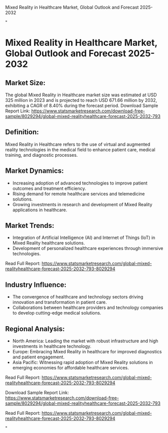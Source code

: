 Mixed Reality in Healthcare Market, Global Outlook and Forecast 2025-2032

"<!DOCTYPE html>
<html>
<head>
<title>Mixed Reality in Healthcare Market, Global Outlook and Forecast 2025-2032</title>
</head>
<body>

<h1>Mixed Reality in Healthcare Market, Global Outlook and Forecast 2025-2032</h1>

<h2>Market Size:</h2>
<p>The global Mixed Reality in Healthcare market size was estimated at USD 325 million in 2023 and is projected to reach USD 671.66 million by 2032, exhibiting a CAGR of 8.40% during the forecast period.
Download Sample Report Link: <a href='https://www.statsmarketresearch.com/download-free-sample/8029294/global-mixed-realityhealthcare-forecast-2025-2032-793'>https://www.statsmarketresearch.com/download-free-sample/8029294/global-mixed-realityhealthcare-forecast-2025-2032-793</a></p>

<h2>Definition:</h2>
<p>Mixed Reality in Healthcare refers to the use of virtual and augmented reality technologies in the medical field to enhance patient care, medical training, and diagnostic processes.</p>

<h2>Market Dynamics:</h2>
<ul>
<li>Increasing adoption of advanced technologies to improve patient outcomes and treatment efficiency.</li>
<li>Rising demand for remote healthcare services and telemedicine solutions.</li>
<li>Growing investments in research and development of Mixed Reality applications in healthcare.</li>
</ul>

<h2>Market Trends:</h2>
<ul>
<li>Integration of Artificial Intelligence (AI) and Internet of Things (IoT) in Mixed Reality healthcare solutions.</li>
<li>Development of personalized healthcare experiences through immersive technologies.</li>
</ul>
<p>Read Full Report: <a href='https://www.statsmarketresearch.com/global-mixed-realityhealthcare-forecast-2025-2032-793-8029294'>https://www.statsmarketresearch.com/global-mixed-realityhealthcare-forecast-2025-2032-793-8029294</a></p>

<h2>Industry Influence:</h2>
<ul>
<li>The convergence of healthcare and technology sectors driving innovation and transformation in patient care.</li>
<li>Collaborations between healthcare providers and technology companies to develop cutting-edge medical solutions.</li>
</ul>

<h2>Regional Analysis:</h2>
<ul>
<li>North America: Leading the market with robust infrastructure and high investments in healthcare technology.</li>
<li>Europe: Embracing Mixed Reality in healthcare for improved diagnostics and patient engagement.</li>
<li>Asia Pacific: Witnessing rapid adoption of Mixed Reality solutions in emerging economies for affordable healthcare services.</li>
</ul>
<p>Read Full Report: <a href='https://www.statsmarketresearch.com/global-mixed-realityhealthcare-forecast-2025-2032-793-8029294'>https://www.statsmarketresearch.com/global-mixed-realityhealthcare-forecast-2025-2032-793-8029294</a></p>

<p>Download Sample Report Link: <a href='https://www.statsmarketresearch.com/download-free-sample/8029294/global-mixed-realityhealthcare-forecast-2025-2032-793'>https://www.statsmarketresearch.com/download-free-sample/8029294/global-mixed-realityhealthcare-forecast-2025-2032-793</a></p>

<p>Read Full Report: <a href='https://www.statsmarketresearch.com/global-mixed-realityhealthcare-forecast-2025-2032-793-8029294'>https://www.statsmarketresearch.com/global-mixed-realityhealthcare-forecast-2025-2032-793-8029294</a></p>

</body>
</html>"
